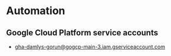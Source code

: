 # Automation

## Google Cloud Platform service accounts

- [gha-damlys-gorun@gogcp-main-3.iam.gserviceaccount.com](https://console.cloud.google.com/iam-admin/serviceaccounts/details/103116626663565857990?project=gogcp-main-3)
